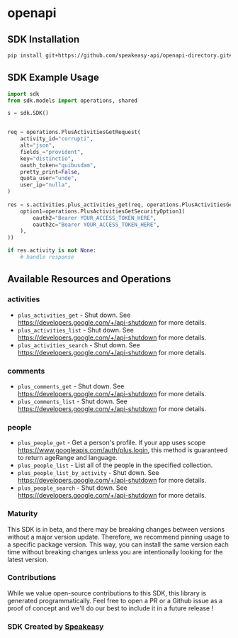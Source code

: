 # openapi

<!-- Start SDK Installation -->
## SDK Installation

```bash
pip install git+https://github.com/speakeasy-api/openapi-directory.git#subdirectory=SDKs/googleapis.com/plus/v1/python
```
<!-- End SDK Installation -->

## SDK Example Usage
<!-- Start SDK Example Usage -->
```python
import sdk
from sdk.models import operations, shared

s = sdk.SDK()


req = operations.PlusActivitiesGetRequest(
    activity_id="corrupti",
    alt="json",
    fields_="provident",
    key="distinctio",
    oauth_token="quibusdam",
    pretty_print=False,
    quota_user="unde",
    user_ip="nulla",
)
    
res = s.activities.plus_activities_get(req, operations.PlusActivitiesGetSecurity(
    option1=operations.PlusActivitiesGetSecurityOption1(
        oauth2="Bearer YOUR_ACCESS_TOKEN_HERE",
        oauth2c="Bearer YOUR_ACCESS_TOKEN_HERE",
    ),
))

if res.activity is not None:
    # handle response
```
<!-- End SDK Example Usage -->

<!-- Start SDK Available Operations -->
## Available Resources and Operations


### activities

* `plus_activities_get` - Shut down. See https://developers.google.com/+/api-shutdown for more details.
* `plus_activities_list` - Shut down. See https://developers.google.com/+/api-shutdown for more details.
* `plus_activities_search` - Shut down. See https://developers.google.com/+/api-shutdown for more details.

### comments

* `plus_comments_get` - Shut down. See https://developers.google.com/+/api-shutdown for more details.
* `plus_comments_list` - Shut down. See https://developers.google.com/+/api-shutdown for more details.

### people

* `plus_people_get` - Get a person's profile. If your app uses scope https://www.googleapis.com/auth/plus.login, this method is guaranteed to return ageRange and language.
* `plus_people_list` - List all of the people in the specified collection.
* `plus_people_list_by_activity` - Shut down. See https://developers.google.com/+/api-shutdown for more details.
* `plus_people_search` - Shut down. See https://developers.google.com/+/api-shutdown for more details.
<!-- End SDK Available Operations -->

### Maturity

This SDK is in beta, and there may be breaking changes between versions without a major version update. Therefore, we recommend pinning usage
to a specific package version. This way, you can install the same version each time without breaking changes unless you are intentionally
looking for the latest version.

### Contributions

While we value open-source contributions to this SDK, this library is generated programmatically.
Feel free to open a PR or a Github issue as a proof of concept and we'll do our best to include it in a future release !

### SDK Created by [Speakeasy](https://docs.speakeasyapi.dev/docs/using-speakeasy/client-sdks)
